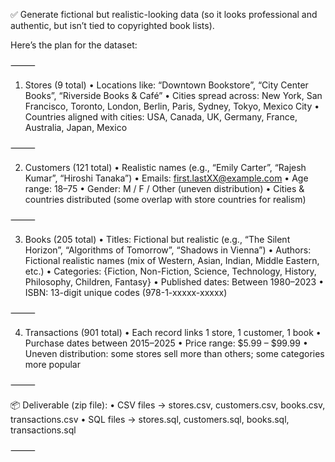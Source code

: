 ✅  Generate fictional but realistic-looking data 
(so it looks professional and authentic, but isn’t 
tied to copyrighted book lists).

Here’s the plan for the dataset:

⸻

1. Stores (9 total)
    •    Locations like: “Downtown Bookstore”, “City Center Books”, “Riverside Books & Café”
    •    Cities spread across: New York, San Francisco, Toronto, London, Berlin, Paris, Sydney, Tokyo, Mexico City
    •    Countries aligned with cities: USA, Canada, UK, Germany, France, Australia, Japan, Mexico

⸻

2. Customers (121 total)
    •    Realistic names (e.g., “Emily Carter”, “Rajesh Kumar”, “Hiroshi Tanaka”)
    •    Emails: first.lastXX@example.com
    •    Age range: 18–75
    •    Gender: M / F / Other (uneven distribution)
    •    Cities & countries distributed (some overlap with store countries for realism)

⸻

3. Books (205 total)
    •    Titles: Fictional but realistic (e.g., “The Silent Horizon”, “Algorithms of Tomorrow”, “Shadows in Vienna”)
    •    Authors: Fictional realistic names (mix of Western, Asian, Indian, Middle Eastern, etc.)
    •    Categories: {Fiction, Non-Fiction, Science, Technology, History, Philosophy, Children, Fantasy}
    •    Published dates: Between 1980–2023
    •    ISBN: 13-digit unique codes (978-1-xxxxx-xxxxx)

⸻

4. Transactions (901 total)
    •    Each record links 1 store, 1 customer, 1 book
    •    Purchase dates between 2015–2025
    •    Price range: $5.99 – $99.99
    •    Uneven distribution: some stores sell more than others; some categories more popular

⸻

📦 Deliverable (zip file):
    •    CSV files → stores.csv, customers.csv, books.csv, transactions.csv
    •    SQL files → stores.sql, customers.sql, books.sql, transactions.sql

⸻


